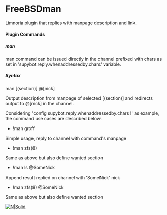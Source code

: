 # FreeBSDman
Limnoria plugin that replies with manpage description and link.

#### Plugin Commands
##### man
man command can be issued directly in the channel prefixed with chars as set in 'supybot.reply.whenaddressedby.chars' variable.

##### Syntax
man <command>[(section)] @[nick]

Output <command> description from manpage of selected [(section)] and redirects output to @[nick] in the channel. 


Considering 'config supybot.reply.whenaddressedby.chars !' as example, the command use cases are described below.

- !man groff

Simple usage, reply to channel with command's manpage

- !man zfs(8)

Same as above but also define wanted section

- !man ls @SomeNick

Append result replied on channel with 'SomeNick' nick

- !man zfs(8) @SomeNick

Same as above but also define wanted section


[![N|Solid](http://onda.qsl.br/wp-content/uploads/2019/05/bsdpower.png)](https://www.freebsd.org/)
